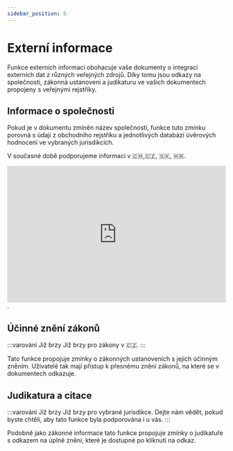```yaml
---
sidebar_position: 5
---
```


# Externí informace

Funkce externích informací obohacuje vaše dokumenty o integraci externích dat z různých veřejných zdrojů. Díky tomu jsou odkazy na společnosti, zákonná ustanovení a judikaturu ve vašich dokumentech propojeny s veřejnými rejstříky.

## Informace o společnosti

Pokud je v dokumentu zmíněn název společnosti, funkce tuto zmínku porovná s údaji z obchodního rejstříku a jednotlivých databází úvěrových hodnocení ve vybraných jurisdikcích.

V současné době podporujeme informaci v 🇨🇭,🇨🇿, 🇸🇰, 🇭🇷.

<iframe width="100%" height="315" src="https://www.youtube.com/embed/DnQzHK9J6p8?si=7Jv47m4wC2roZeDo" title="Přehrávač videa YouTube" frameborder="0" allow="accelerometer; autoplay; clipboard-write; encrypted-media; gyroscope; picture-in-picture; web-share" allowfullscreen></iframe>.

## Účinné znění zákonů

:::varování Již brzy
Již brzy pro zákony v 🇨🇿.
:::

Tato funkce propojuje zmínky o zákonných ustanoveních s jejich účinným zněním. Uživatelé tak mají přístup k přesnému znění zákonů, na které se v dokumentech odkazuje.

## Judikatura a citace

:::varování Již brzy
Již brzy pro vybrané jurisdikce. Dejte nám vědět, pokud byste chtěli, aby tato funkce byla podporována i u vás.
:::

Podobně jako zákonné informace tato funkce propojuje zmínky o judikatuře s odkazem na úplné znění, které je dostupné po kliknutí na odkaz.
